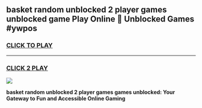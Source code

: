 
## basket random unblocked 2 player games unblocked game Play Online 👋 Unblocked Games #ywpos
<h3>
<a href="https://premium.freeplayer.one?title=basket_random_unblocked_2_player_games&ref=21F">CLICK TO PLAY</a></h3>
<hr>

<h3>
<a href="https://premium.freeplayer.one?title=basket_random_unblocked_2_player_games&ref=21F">CLICK 2 PLAY</a>
  
</h3>

<a href="https://premium.freeplayer.one?title=basket_random_unblocked_2_player_games&ref=21F/"><img src="https://clearcache.store/games.png"></a>


**basket random unblocked 2 player games games unblocked: Your Gateway to Fun and Accessible Online Gaming**
